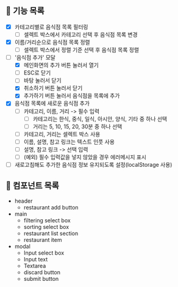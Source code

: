## 🐾 기능 목록

- [x] 카테고리별로 음식점 목록 필터링
  - [ ] 셀렉트 박스에서 카테고리 선택 후 음식점 목록 변경
- [x] 이름/거리순으로 음식점 목록 정렬
  - [ ] 셀렉트 박스에서 정렬 기준 선택 후 음식점 목록 정렬
- [ ] '음식점 추가' 모달
  - [x] 메인화면의 추가 버튼 눌러서 열기
  - [ ] ESC로 닫기
  - [ ] 바탕 눌러서 닫기
  - [x] 취소하기 버튼 눌러서 닫기
  - [x] 추가하기 버튼 눌러서 음식점을 목록에 추가
- [x] 음식점 목록에 새로운 음식점 추가
  - [ ] 카테고리, 이름, 거리 -> 필수 입력
    - [ ] 카테고리는 한식, 중식, 일식, 아시안, 양식, 기타 중 하나 선택
    - [ ] 거리는 5, 10, 15, 20, 30분 중 하나 선택
  - [ ] 카테고리, 거리는 셀렉트 박스 사용
  - [ ] 이름, 설명, 참고 링크는 텍스트 인풋 사용
  - [ ] 설명, 참고 링크 -> 선택 입력
  - [ ] (예외) 필수 입력값을 넣지 않았을 경우 에러메시지 표시
- [ ] 새로고침해도 추가한 음식점 정보 유지되도록 설정(localStorage 사용)

## 🐾 컴포넌트 목록

- header
  - restaurant add button
- main
  - filtering select box
  - sorting select box
  - restaurant list section
  - restaurant item
- modal
  - Input select box
  - Input text
  - Textarea
  - discard button
  - submit button
